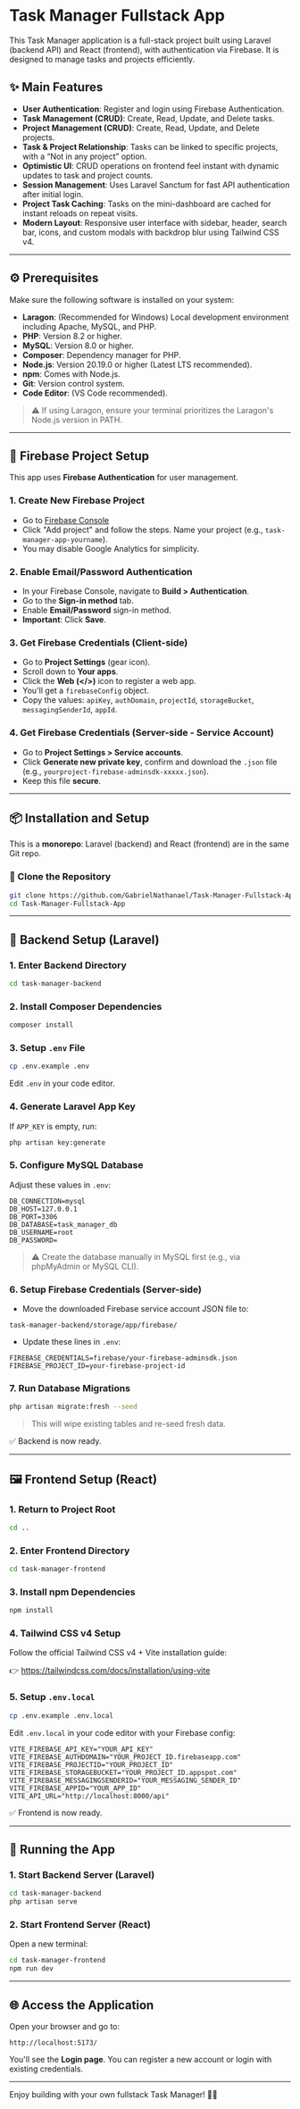 # Task Manager Fullstack App

This Task Manager application is a full-stack project built using Laravel (backend API) and React (frontend), with authentication via Firebase. It is designed to manage tasks and projects efficiently.

## ✨ Main Features

- **User Authentication**: Register and login using Firebase Authentication.
- **Task Management (CRUD)**: Create, Read, Update, and Delete tasks.
- **Project Management (CRUD)**: Create, Read, Update, and Delete projects.
- **Task & Project Relationship**: Tasks can be linked to specific projects, with a “Not in any project” option.
- **Optimistic UI**: CRUD operations on frontend feel instant with dynamic updates to task and project counts.
- **Session Management**: Uses Laravel Sanctum for fast API authentication after initial login.
- **Project Task Caching**: Tasks on the mini-dashboard are cached for instant reloads on repeat visits.
- **Modern Layout**: Responsive user interface with sidebar, header, search bar, icons, and custom modals with backdrop blur using Tailwind CSS v4.

---

## ⚙️ Prerequisites

Make sure the following software is installed on your system:

- **Laragon**: (Recommended for Windows) Local development environment including Apache, MySQL, and PHP.
- **PHP**: Version 8.2 or higher.
- **MySQL**: Version 8.0 or higher.
- **Composer**: Dependency manager for PHP.
- **Node.js**: Version 20.19.0 or higher (Latest LTS recommended).
- **npm**: Comes with Node.js.
- **Git**: Version control system.
- **Code Editor**: (VS Code recommended).

> ⚠️ If using Laragon, ensure your terminal prioritizes the Laragon's Node.js version in PATH.

---

## 🔐 Firebase Project Setup

This app uses **Firebase Authentication** for user management.

### 1. Create New Firebase Project

- Go to [Firebase Console](https://console.firebase.google.com/)
- Click "Add project" and follow the steps. Name your project (e.g., `task-manager-app-yourname`).
- You may disable Google Analytics for simplicity.

### 2. Enable Email/Password Authentication

- In your Firebase Console, navigate to **Build > Authentication**.
- Go to the **Sign-in method** tab.
- Enable **Email/Password** sign-in method.
- **Important**: Click **Save**.

### 3. Get Firebase Credentials (Client-side)

- Go to **Project Settings** (gear icon).
- Scroll down to **Your apps**.
- Click the **Web (</>)** icon to register a web app.
- You'll get a `firebaseConfig` object.
- Copy the values: `apiKey`, `authDomain`, `projectId`, `storageBucket`, `messagingSenderId`, `appId`.

### 4. Get Firebase Credentials (Server-side - Service Account)

- Go to **Project Settings > Service accounts**.
- Click **Generate new private key**, confirm and download the `.json` file (e.g., `yourproject-firebase-adminsdk-xxxxx.json`).
- Keep this file **secure**.

---

## 📦 Installation and Setup

This is a **monorepo**: Laravel (backend) and React (frontend) are in the same Git repo.

### 🧬 Clone the Repository

```bash
git clone https://github.com/GabrielNathanael/Task-Manager-Fullstack-App.git
cd Task-Manager-Fullstack-App
```

---

## 🔧 Backend Setup (Laravel)

### 1. Enter Backend Directory

```bash
cd task-manager-backend
```

### 2. Install Composer Dependencies

```bash
composer install
```

### 3. Setup `.env` File

```bash
cp .env.example .env
```

Edit `.env` in your code editor.

### 4. Generate Laravel App Key

If `APP_KEY` is empty, run:

```bash
php artisan key:generate
```

### 5. Configure MySQL Database

Adjust these values in `.env`:

```env
DB_CONNECTION=mysql
DB_HOST=127.0.0.1
DB_PORT=3306
DB_DATABASE=task_manager_db
DB_USERNAME=root
DB_PASSWORD=
```

> ⚠️ Create the database manually in MySQL first (e.g., via phpMyAdmin or MySQL CLI).

### 6. Setup Firebase Credentials (Server-side)

- Move the downloaded Firebase service account JSON file to:

```
task-manager-backend/storage/app/firebase/
```

- Update these lines in `.env`:

```env
FIREBASE_CREDENTIALS=firebase/your-firebase-adminsdk.json
FIREBASE_PROJECT_ID=your-firebase-project-id
```

### 7. Run Database Migrations

```bash
php artisan migrate:fresh --seed
```

> This will wipe existing tables and re-seed fresh data.

✅ Backend is now ready.

---

## 🖼 Frontend Setup (React)

### 1. Return to Project Root

```bash
cd ..
```

### 2. Enter Frontend Directory

```bash
cd task-manager-frontend
```

### 3. Install npm Dependencies

```bash
npm install
```

### 4. Tailwind CSS v4 Setup

Follow the official Tailwind CSS v4 + Vite installation guide:

👉 https://tailwindcss.com/docs/installation/using-vite

### 5. Setup `.env.local`

```bash
cp .env.example .env.local
```

Edit `.env.local` in your code editor with your Firebase config:

```env
VITE_FIREBASE_API_KEY="YOUR_API_KEY"
VITE_FIREBASE_AUTHDOMAIN="YOUR_PROJECT_ID.firebaseapp.com"
VITE_FIREBASE_PROJECTID="YOUR_PROJECT_ID"
VITE_FIREBASE_STORAGEBUCKET="YOUR_PROJECT_ID.appspot.com"
VITE_FIREBASE_MESSAGINGSENDERID="YOUR_MESSAGING_SENDER_ID"
VITE_FIREBASE_APPID="YOUR_APP_ID"
VITE_API_URL="http://localhost:8000/api"
```

✅ Frontend is now ready.

---

## 🚀 Running the App

### 1. Start Backend Server (Laravel)

```bash
cd task-manager-backend
php artisan serve
```

### 2. Start Frontend Server (React)

Open a new terminal:

```bash
cd task-manager-frontend
npm run dev
```

---

## 🌐 Access the Application

Open your browser and go to:

```
http://localhost:5173/
```

You'll see the **Login page**. You can register a new account or login with existing credentials.

---

Enjoy building with your own fullstack Task Manager! 🧑‍💻
